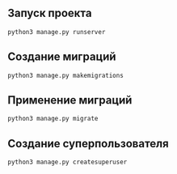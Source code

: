 ## Запуск проекта 
```shell
python3 manage.py runserver
```

## Создание миграций 
```shell
python3 manage.py makemigrations
```

## Применение миграций
```shell
python3 manage.py migrate
```

## Создание суперпользователя 
```shell
python3 manage.py createsuperuser
```


